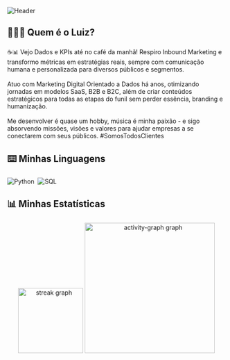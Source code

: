 ![Header](./luiz-git-header-final.gif)

<h2 align="left">👨🏽‍💻 Quem é o Luiz?</h2>

###

<p align="left">☕📊 Vejo Dados e KPIs até no café da manhã! Respiro Inbound Marketing e transformo métricas em estratégias reais, sempre com comunicação humana e personalizada para diversos públicos e segmentos. <br><br>Atuo com Marketing Digital Orientado a Dados há anos, otimizando jornadas em modelos SaaS, B2B e B2C, além de criar conteúdos estratégicos para todas as etapas do funil sem perder essência, branding e humanização. <br><br>Me desenvolver é quase um hobby, música é minha paixão - e sigo absorvendo missões, visões e valores para ajudar empresas a se conectarem com seus públicos. #SomosTodosClientes</p>

###

<h2 align="left">⌨️ Minhas Linguagens</h2>

###

![Python](https://img.shields.io/badge/Python-3776AB?style=for-the-badge&logo=python&logoColor=white)&nbsp; ![SQL](https://img.shields.io/badge/-SQL-0D1117?style=for-the-badge&logo=sql&labelColor=0D1117)&nbsp;


###

<h2 align="left">📊 Minhas Estatísticas</h2>

###

<div align="center">
  <img src="https://streak-stats.demolab.com?user=luizdaniloalmeida&locale=pt-br&mode=weekly&theme=rose_pine&hide_border=false&border_radius=5&date_format=j%20M%5B%20Y%5D&order=3" height="150" alt="streak graph"  />
  <img src="https://github-readme-activity-graph.vercel.app/graph?username=luizdaniloalmeida&radius=16&theme=nightowl&area=true&order=5&custom_title=%F0%9F%8C%9F%F0%9F%8E%96%EF%B8%8F%F0%9F%97%93%EF%B8%8F%20Meu%20Gr%C3%A1fico%20de%20Contribui%C3%A7%C3%A3o&hide_border=true&hide_title=false" height="300" alt="activity-graph graph"  />
</div>

###
